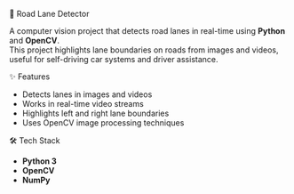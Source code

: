 🚗 Road Lane Detector

A computer vision project that detects road lanes in real-time using **Python** and **OpenCV**.  
This project highlights lane boundaries on roads from images and videos, useful for self-driving car systems and driver assistance.

✨ Features
- Detects lanes in images and videos
- Works in real-time video streams
- Highlights left and right lane boundaries
- Uses OpenCV image processing techniques

 🛠 Tech Stack
- **Python 3**
- **OpenCV**
- **NumPy**
